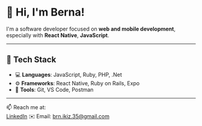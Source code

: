 # 👋 Hi, I'm Berna!

I'm a software developer focused on **web and mobile development**, especially with **React Native**, **JavaScript**.

---

## 🔧 Tech Stack
- 💻 **Languages**: JavaScript, Ruby, PHP, .Net
- ⚙️ **Frameworks**: React Native, Ruby on Rails, Expo
- 🧰 **Tools**: Git, VS Code, Postman
---

📫 Reach me at:  
[LinkedIn](https://www.linkedin.com/in/bernaikiz/) 
✉️ Email: brn.ikiz.35@gmail.com

